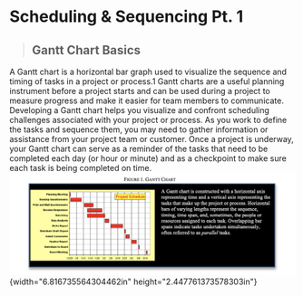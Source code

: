 # Scheduling & Sequencing Pt. 1

> ## Gantt Chart Basics

A Gantt chart is a horizontal bar graph used to visualize the sequence
and timing of tasks in a project or process.1 Gantt charts are a useful
planning instrument before a project starts and can be used during a
project to measure progress and make it easier for team members to
communicate. Developing a Gantt chart helps you visualize and confront
scheduling challenges associated with your project or process. As you
work to define the tasks and sequence them, you may need to gather
information or assistance from your project team or customer. Once a
project is underway, your Gantt chart can serve as a reminder of the
tasks that need to be completed each day (or hour or minute) and as a
checkpoint to make sure each task is being completed on
time.![/var/folders/\_7/zm1zjj2d7w98x7n0\_20np4wh0000gn/T/com.microsoft.Word/WebArchiveCopyPasteTempFiles/p282](media/image1.png){width="6.816735564304462in"
height="2.447761373578303in"}

